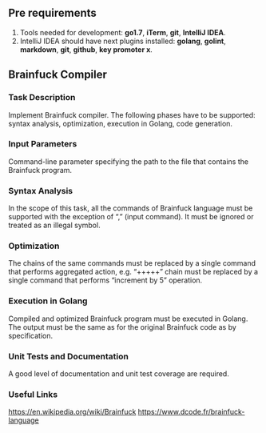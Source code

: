 ## Pre requirements
1. Tools needed for development: **go1.7**, **iTerm**, **git**, **IntelliJ IDEA**.
2. IntelliJ IDEA should have next plugins installed: **golang**, **golint**, **markdown**, **git**, **github**, **key promoter x**.

## Brainfuck Compiler

### Task Description
Implement Brainfuck compiler. The following phases have to be supported: syntax analysis, optimization, execution in Golang, code generation.

### Input Parameters
Command-line parameter specifying the path to the file that contains the Brainfuck program.

### Syntax Analysis
In the scope of this task, all the commands of Brainfuck language must be supported with the exception of “,” (input command). It must be ignored or treated as an illegal symbol.

### Optimization
The chains of the same commands must be replaced by a single command that performs aggregated action, e.g. “+++++” chain must be replaced by a single command that performs “increment by 5” operation.

### Execution in Golang
Compiled and optimized Brainfuck program must be executed in Golang. The output must be the same as for the original Brainfuck code as by specification.

### Unit Tests and Documentation
A good level of documentation and unit test coverage are required.

### Useful Links
https://en.wikipedia.org/wiki/Brainfuck
https://www.dcode.fr/brainfuck-language
